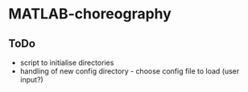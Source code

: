 # MATLAB-choreography

## ToDo

- script to initialise directories
- handling of new config directory - choose config file to load (user input?)

